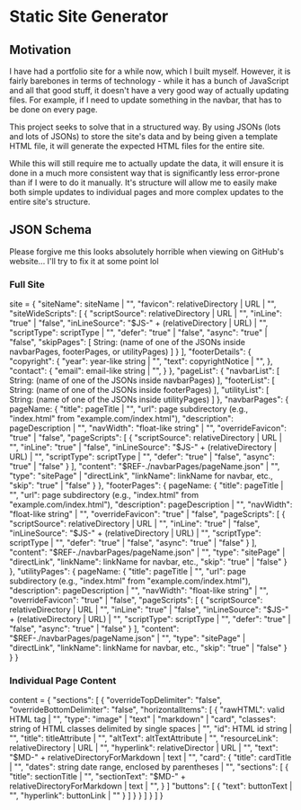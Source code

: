 # Static Site Generator

## Motivation

I have had a portfolio site for a while now, which I built myself. However, it is fairly barebones in terms of technology - while it has a bunch of JavaScript and all that good stuff, it doesn't have a very good way of actually updating files. For example, if I need to update something in the navbar, that has to be done on every page.

This project seeks to solve that in a structured way. By using JSONs (lots and lots of JSONs) to store the site's data and by being given a template HTML file, it will generate the expected HTML files for the entire site.

While this will still require me to actually update the data, it will ensure it is done in a much more consistent way that is significantly less error-prone than if I were to do it manually. It's structure will allow me to easily make both simple updates to individual pages and more complex updates to the entire site's structure.

## JSON Schema

Please forgive me this looks absolutely horrible when viewing on GitHub's website... I'll try to fix it at some point lol

### Full Site

site = {
    "siteName": siteName | "",
    "favicon": relativeDirectory | URL | "",
    "siteWideScripts": [
        {
            "scriptSource": relativeDirectory | URL | "",
            "inLine": "true" | "false",
            "inLineSource": "\$JS-" + (relativeDirectory | URL) | "",
            "scriptType": scriptType | "",
            "defer": "true" | "false",
            "async": "true" | "false",
            "skipPages": [
                String: (name of one of the JSONs inside navbarPages, footerPages, or utilityPages)
            ]
        }
    ],
    "footerDetails": {
        "copyright": {
            "year": year-like string | "",
            "text": copyrightNotice | "",
        },
        "contact": {
            "email": email-like string | "",
        }
    },
    "pageList": {
        "navbarList": [
            String: (name of one of the JSONs inside navbarPages)
        ],
        "footerList": [
            String: (name of one of the JSONs inside footerPages)
        ],
        "utilityList": [
            String: (name of one of the JSONs inside utilityPages)
        ]
    },
    "navbarPages": {
        pageName: {
            "title": pageTitle | "",
            "url": page subdirectory (e.g., "index.html" from "example.com/index.html"),
            "description": pageDescription | "",
            <!-- navWidth is used for custom widths for items in the navbar to maintain uniform centering -->
            "navWidth": "float-like string" | "",
            "overrideFavicon": "true" | "false",
            "pageScripts": [
                {
                    "scriptSource": relativeDirectory | URL | "",
                    "inLine": "true" | "false",
                    "inLineSource": "\$JS-" + (relativeDirectory | URL) | "",
                    "scriptType": scriptType | "",
                    "defer": "true" | "false",
                    "async": "true" | "false"
                }
            ],
            <!-- pageName in the content field should be the same as the pageName that is the name of this JSON -->
            <!-- see section "Individual Page Content" -->
            "content": "\$REF-./navbarPages/pageName.json" | "",
            "type": "sitePage" | "directLink",
            "linkName": linkName for navbar, etc.,
            <!-- skip this page for site generation purposes (useful for preserving the template page) -->
            "skip": "true" | "false"
        }
    },
    "footerPages": {
        pageName: {
            "title": pageTitle | "",
            "url": page subdirectory (e.g., "index.html" from "example.com/index.html"),
            "description": pageDescription | "",
            <!-- navWidth is used for custom widths for items in the navbar to maintain uniform centering -->
            "navWidth": "float-like string" | "",
            "overrideFavicon": "true" | "false",
            "pageScripts": [
                {
                    "scriptSource": relativeDirectory | URL | "",
                    "inLine": "true" | "false",
                    "inLineSource": "\$JS-" + (relativeDirectory | URL) | "",
                    "scriptType": scriptType | "",
                    "defer": "true" | "false",
                    "async": "true" | "false"
                }
            ],
            <!-- pageName in the content field should be the same as the pageName that is the name of this JSON -->
            <!-- see section "Individual Page Content" -->
            "content": "\$REF-./navbarPages/pageName.json" | "",
            "type": "sitePage" | "directLink",
            "linkName": linkName for navbar, etc.,
            <!-- skip this page for site generation purposes (useful for preserving the template page) -->
            "skip": "true" | "false"
        }
    },
    "utilityPages": {
        pageName: {
            "title": pageTitle | "",
            "url": page subdirectory (e.g., "index.html" from "example.com/index.html"),
            "description": pageDescription | "",
            <!-- navWidth is used for custom widths for items in the navbar to maintain uniform centering -->
            "navWidth": "float-like string" | "",
            "overrideFavicon": "true" | "false",
            "pageScripts": [
                {
                    "scriptSource": relativeDirectory | URL | "",
                    "inLine": "true" | "false",
                    "inLineSource": "\$JS-" + (relativeDirectory | URL) | "",
                    "scriptType": scriptType | "",
                    "defer": "true" | "false",
                    "async": "true" | "false"
                }
            ],
            <!-- pageName in the content field should be the same as the pageName that is the name of this JSON -->
            <!-- see section "Individual Page Content" -->
            "content": "$REF-./navbarPages/pageName.json" | "",
            "type": "sitePage" | "directLink",
            "linkName": linkName for navbar, etc.,
            <!-- skip this page for site generation purposes (useful for preserving the template page) -->
            "skip": "true" | "false"
        }
    }
}

### Individual Page Content

<!-- please note that "variables" in this schema with the same name are NOT
necessarily the same variable - discretion should be used as appropriate -->
content = {
    "sections": [
        <!-- each entry in "sections" denotes a vertical portion of the page -->
        <!-- each section is delimited internally by an <hr> element -->
        <!-- delimiters can be individually overridden by specific sections -->
        {
            <!-- each JSON in an individual section denotes horizontal items -->
            <!-- horizontally configured items are not delimited -->
            "overrideTopDelimiter": "false",
            "overrideBottomDelimiter": "false",
            "horizontalItems": [
                {
                    "rawHTML": valid HTML tag | "",
                    "type": "image" | "text" | "markdown" | "card",
                    "classes": string of HTML classes delimited by single spaces | "",
                    "id": HTML id string | "",
                    "title": titleAttribute | "",
                    "altText": altTextAttribute | "",
                    "resourceLink": relativeDirectory | URL | "",
                    "hyperlink": relativeDirector | URL | "",
                    "text": "\$MD-" + relativeDirectoryForMarkdown | text | "",
                    "card": {
                        "title": cardTitle | "",
                        "dates": string date range, enclosed by parentheses | "",
                        <!-- card sections are EXCLUSING the title section and buttons section -->
                        "sections": [
                            {
                                "title": sectionTitle | "",
                                "sectionText": "$MD-" + relativeDirectoryForMarkdown | text | "",
                            }
                        ]
                        "buttons": [
                            {
                                "text": buttonText | "",
                                "hyperlink": buttonLink | ""
                            }
                        ]
                    }
                }
            ]
        }
    ]
}

